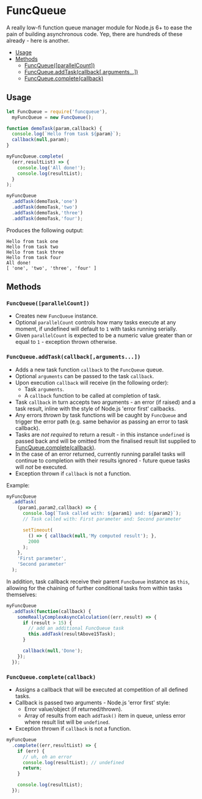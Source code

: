 # FuncQueue
A really low-fi function queue manager module for Node.js 6+ to ease the pain of building asynchronous code. Yep, there are hundreds of these already - here is another.

- [Usage](#usage)
- [Methods](#methods)
	- [FuncQueue([parallelCount])](#funcqueueparallelcount)
	- [FuncQueue.addTask(callback[,arguments...])](#funcqueueaddtaskcallbackarguments)
	- [FuncQueue.complete(callback)](#funcqueuecompletecallback)

## Usage

```js
let FuncQueue = require('funcqueue'),
  myFuncQueue = new FuncQueue();

function demoTask(param,callback) {
  console.log(`Hello from task ${param}`);
  callback(null,param);
}

myFuncQueue.complete(
  (err,resultList) => {
    console.log('All done!');
    console.log(resultList);
  }
);

myFuncQueue
  .addTask(demoTask,'one')
  .addTask(demoTask,'two')
  .addTask(demoTask,'three')
  .addTask(demoTask,'four');
```

Produces the following output:

```
Hello from task one
Hello from task two
Hello from task three
Hello from task four
All done!
[ 'one', 'two', 'three', 'four' ]
```

## Methods

### `FuncQueue([parallelCount])`

- Creates new `FuncQueue` instance.
- Optional `parallelCount` controls how many tasks execute at any moment, if undefined will default to `1` with tasks running serially.
- Given `parallelCount` is expected to be a numeric value greater than or equal to `1` - exception thrown otherwise.

### `FuncQueue.addTask(callback[,arguments...])`

- Adds a new task function `callback` to the `FuncQueue` queue.
- Optional `arguments` can be passed to the task `callback`.
- Upon execution `callback` will receive (in the following order):
	- Task `arguments`.
	- A `callback` function to be called at completion of task.
- Task `callback` in turn accepts two arguments - an error (if raised) and a task result, inline with the style of Node.js 'error first' callbacks.
- Any errors _thrown_ by task functions will be caught by `FuncQueue` and trigger the error path (e.g. same behavior as passing an error to task callback).
- Tasks are _not required_ to return a result - in this instance `undefined` is passed back and will be omitted from the finalised result list supplied to [FuncQueue.complete(callback)](#funcqueuecompletecallback).
- In the case of an error returned, currently running parallel tasks will continue to completion with their results ignored - future queue tasks will *not* be executed.
- Exception thrown if `callback` is not a function.

Example:

```js
myFuncQueue
  .addTask(
    (param1,param2,callback) => {
      console.log(`Task called with: ${param1} and: ${param2}`);
      // Task called with: First parameter and: Second parameter

      setTimeout(
        () => { callback(null,'My computed result'); },
        2000
      );
    },
    'First parameter',
    'Second parameter'
  );
```

In addition, task callback receive their parent `FuncQueue` instance as `this`, allowing for the chaining of further conditional tasks from within tasks themselves:

```js
myFuncQueue
  .addTask(function(callback) {
    someReallyComplexAsyncCalculation((err,result) => {
      if (result > 15) {
        // add an additional FuncQueue task
        this.addTask(resultAbove15Task);
      }

      callback(null,'Done');
    });
  });
```

### `FuncQueue.complete(callback)`

- Assigns a callback that will be executed at competition of all defined tasks.
- Callback is passed two arguments - Node.js 'error first' style:
	- Error value/object (if returned/thrown).
	- Array of results from each `addTask()` item in queue, unless error where result list will be `undefined`.
- Exception thrown if `callback` is not a function.

```js
myFuncQueue
  .complete((err,resultList) => {
    if (err) {
      // uh, oh an error
      console.log(resultList); // undefined
      return;
    }

    console.log(resultList);
  });
```
